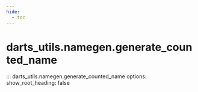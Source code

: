 ```yaml
---
hide:
  - toc
---
```

# <code class='doc-symbol doc-symbol-nav doc-symbol-function'></code>darts_utils.namegen.generate_counted_name

::: darts_utils.namegen.generate_counted_name
    options:
      show_root_heading: false
